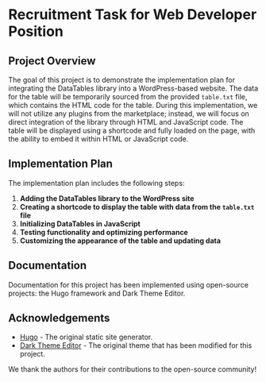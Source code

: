 # Recruitment Task for Web Developer Position

## Project Overview

The goal of this project is to demonstrate the implementation plan for integrating the DataTables library into a WordPress-based website. The data for the table will be temporarily sourced from the provided `table.txt` file, which contains the HTML code for the table. During this implementation, we will not utilize any plugins from the marketplace; instead, we will focus on direct integration of the library through HTML and JavaScript code. The table will be displayed using a shortcode and fully loaded on the page, with the ability to embed it within HTML or JavaScript code.

## Implementation Plan

The implementation plan includes the following steps:

1. **Adding the DataTables library to the WordPress site**
2. **Creating a shortcode to display the table with data from the `table.txt` file**
3. **Initializing DataTables in JavaScript**
4. **Testing functionality and optimizing performance**
5. **Customizing the appearance of the table and updating data**

## Documentation

Documentation for this project has been implemented using open-source projects: the Hugo framework and Dark Theme Editor.
## Acknowledgements


- [Hugo](https://github.com/gohugoio/hugo) - The original static site generator.
- [Dark Theme Editor](https://github.com/JingWangTW/dark-theme-editor) - The original theme that has been modified for this project.

We thank the authors for their contributions to the open-source community!


